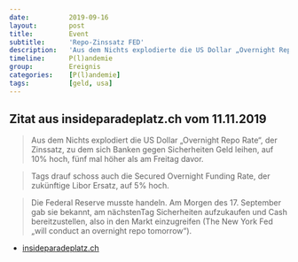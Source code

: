 ```yaml
---
date:          2019-09-16
layout:        post
title:         Event
subtitle:      'Repo-Zinssatz FED'
description:   'Aus dem Nichts explodierte die US Dollar „Overnight Repo Rate“, der Zinssatz, zu dem sich Banken gegen Sicherheiten Geld leihen, auf 10% hoch, fünf mal höher als am Freitag davor.'
timeline:      P(l)andemie
group:         Ereignis
categories:    [P(l)andemie]
tags:          [geld, usa]
---
```


## Zitat aus insideparadeplatz.ch vom 11.11.2019

> Aus dem Nichts explodiert die US Dollar „Overnight Repo Rate“, der Zinssatz, zu dem sich Banken gegen Sicherheiten Geld leihen, auf 10% hoch, fünf mal höher als am Freitag davor.

> Tags drauf schoss auch die Secured Overnight Funding Rate, der zukünftige Libor Ersatz, auf 5% hoch.

> Die Federal Reserve musste handeln. Am Morgen des 17. September gab sie bekannt, am nächstenTag Sicherheiten aufzukaufen und Cash bereitzustellen, also in den Markt einzugreifen (The New York Fed „will conduct an overnight repo tomorrow“).

 * [insideparadeplatz.ch](https://insideparadeplatz.ch/2019/11/25/banken-geben-sich-keinen-stutz-mehr/)
